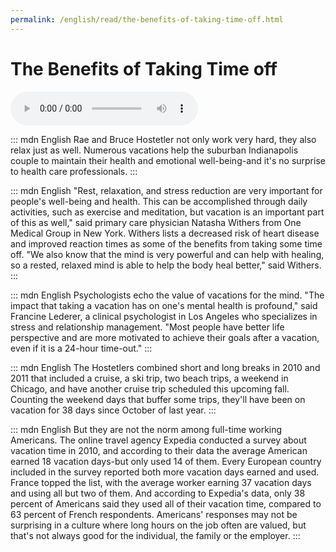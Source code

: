 ```yaml
---
permalink: /english/read/the-benefits-of-taking-time-off.html
---
```


# The Benefits of Taking Time off

<audio src="https://static.gausszhou.top/data/audio/english/read/02.The%20Benefits%20of%20Taking%20Time%20off.mp3" controls></audio>

::: mdn English
Rae and Bruce Hostetler not only work very hard, they also relax just as well. Numerous vacations help the suburban Indianapolis couple to maintain their health and emotional well-being-and it's no surprise to health care professionals.
:::

::: mdn English
"Rest, relaxation, and stress reduction are very important for people's well-being and health. This can be accomplished through daily activities, such as exercise and meditation, but vacation is an important part of this as well," said primary care physician Natasha Withers from One Medical Group in New York. Withers lists a decreased risk of heart disease and improved reaction times as some of the benefits from taking some time off. "We also know that the mind is very powerful and can help with healing, so a rested, relaxed mind 
is able to help the body heal better," said Withers.
:::

::: mdn English
Psychologists echo the value of vacations for the mind. "The impact that taking a vacation has on one's mental health is profound," said Francine Lederer, a clinical psychologist in Los Angeles who specializes in stress and relationship management. "Most people have better life perspective and are more motivated to achieve their goals after a vacation, even if it is a 24-hour time-out."
:::

::: mdn English
The Hostetlers combined short and long breaks in 2010 and 2011 that included a cruise, a ski trip, two beach trips, a weekend in Chicago, and have another cruise trip scheduled this upcoming fall.
Counting the weekend days that buffer some trips, they'll have been on vacation for 38 days since October of last year.
:::

::: mdn English
But they are not the norm among full-time working Americans. The online travel agency Expedia conducted a survey about vacation time in 2010, and according to their data the average American earned 18 vacation days-but only used 14 of them. Every European country included in the survey reported both more vacation days earned and used. France topped the list, with the average worker earning 37 vacation days and using all but two of them. And according to Expedia's data, only 38 percent of Americans said they used all of their vacation time, compared to 63 percent of French respondents. Americans' responses may not be surprising in a culture where long hours on the job often are valued, but that's not always good for the individual, the family or the employer.
:::
